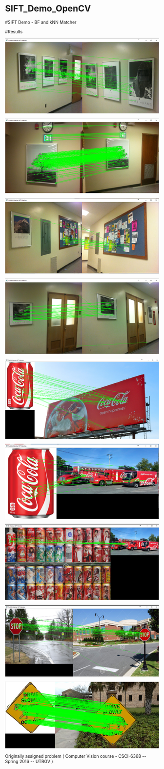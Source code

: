 # SIFT_Demo_OpenCV
#SIFT Demo - BF and kNN Matcher


#Results

![Alt text](/1.png?raw=true "Result 1")

![Alt text](/2.png?raw=true "Result 2")

![Alt text](/3.png?raw=true "Result 3")

![Alt text](/4.png?raw=true "Result 4")

![Alt text](/5.png?raw=true "Result 5")

![Alt text](/6.png?raw=true "Result 6")

![Alt text](/7.png?raw=true "Result 7")

![Alt text](/8.png?raw=true "Result 8")

![Alt text](/9.png?raw=true "Result 9")

Originally assigned problem ( Computer Vision course - CSCI-6368 -- Spring 2016 -- UTRGV )
